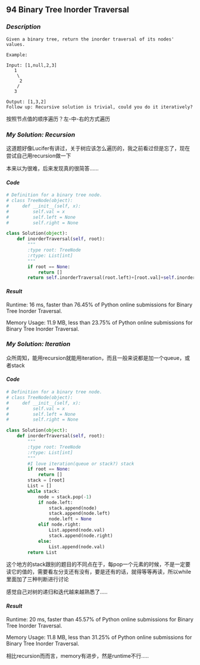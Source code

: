 ## 94 Binary Tree Inorder Traversal

### *Description*

```
Given a binary tree, return the inorder traversal of its nodes' values.

Example:

Input: [1,null,2,3]
   1
    \
     2
    /
   3

Output: [1,3,2]
Follow up: Recursive solution is trivial, could you do it iteratively?
```



按照节点值的顺序遍历？左-中-右的方式遍历

### *My Solution: Recursion*

这道题好像Lucifer有讲过，关于树应该怎么遍历的，我之前看过但是忘了，现在尝试自己用recursion做一下

本来以为很难，后来发现真的很简答......

#### *Code*

```python
# Definition for a binary tree node.
# class TreeNode(object):
#     def __init__(self, x):
#         self.val = x
#         self.left = None
#         self.right = None

class Solution(object):
    def inorderTraversal(self, root):
        """
        :type root: TreeNode
        :rtype: List[int]
        """
        if root == None:
            return []
        return self.inorderTraversal(root.left)+[root.val]+self.inorderTraversal(root.right)
```



#### *Result*

Runtime: 16 ms, faster than 76.45% of Python online submissions for Binary Tree Inorder Traversal.

Memory Usage: 11.9 MB, less than 23.75% of Python online submissions for Binary Tree Inorder Traversal.



### *My Solution: Iteration*

众所周知，能用recursion就能用iteration，而且一般来说都是加一个queue，或者stack



#### *Code*

```python
# Definition for a binary tree node.
# class TreeNode(object):
#     def __init__(self, x):
#         self.val = x
#         self.left = None
#         self.right = None

class Solution(object):
    def inorderTraversal(self, root):
        """
        :type root: TreeNode
        :rtype: List[int]
        """
        #I love iteration(queue or stack?) stack
        if root == None:
            return []
        stack = [root]
        List = []
        while stack:
            node = stack.pop(-1)
            if node.left:
                stack.append(node)
                stack.append(node.left)
                node.left = None
            elif node.right:
                List.append(node.val)
                stack.append(node.right)
            else:
                List.append(node.val)
        return List
```



这个地方的stack跟别的题目的不同点在于，每pop一个元素的时候，不是一定要读它的值的，需要看左分支还有没有，要是还有的话，就得等等再读，所以while里面加了三种判断进行讨论

感觉自己对树的递归和迭代越来越熟悉了.....

#### *Result*

Runtime: 20 ms, faster than 45.57% of Python online submissions for Binary Tree Inorder Traversal.

Memory Usage: 11.8 MB, less than 31.25% of Python online submissions for Binary Tree Inorder Traversal.



相比recursion而而言，memory有进步，然是runtime不行.....